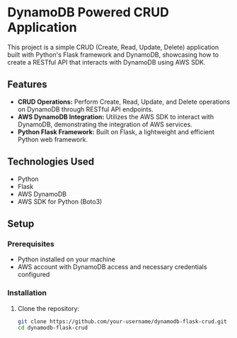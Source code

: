 # DynamoDB Powered CRUD Application

This project is a simple CRUD (Create, Read, Update, Delete) application built with Python's Flask framework and DynamoDB, showcasing how to create a RESTful API that interacts with DynamoDB using AWS SDK.

## Features

- **CRUD Operations:** Perform Create, Read, Update, and Delete operations on DynamoDB through RESTful API endpoints.
- **AWS DynamoDB Integration:** Utilizes the AWS SDK to interact with DynamoDB, demonstrating the integration of AWS services.
- **Python Flask Framework:** Built on Flask, a lightweight and efficient Python web framework.

## Technologies Used

- Python
- Flask
- AWS DynamoDB
- AWS SDK for Python (Boto3)

## Setup

### Prerequisites

- Python installed on your machine
- AWS account with DynamoDB access and necessary credentials configured

### Installation

1. Clone the repository:

   ```bash
   git clone https://github.com/your-username/dynamodb-flask-crud.git
   cd dynamodb-flask-crud
